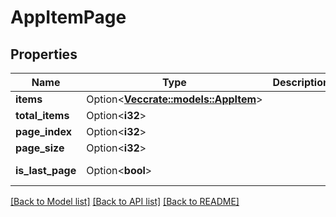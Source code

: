 # AppItemPage

## Properties

Name | Type | Description | Notes
------------ | ------------- | ------------- | -------------
**items** | Option<[**Vec<crate::models::AppItem>**](AppItem.md)> |  | [optional]
**total_items** | Option<**i32**> |  | [optional]
**page_index** | Option<**i32**> |  | [optional]
**page_size** | Option<**i32**> |  | [optional]
**is_last_page** | Option<**bool**> |  | [optional][readonly]

[[Back to Model list]](../README.md#documentation-for-models) [[Back to API list]](../README.md#documentation-for-api-endpoints) [[Back to README]](../README.md)



